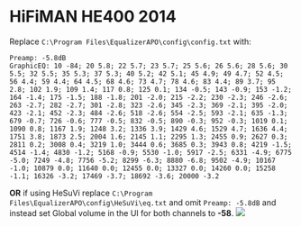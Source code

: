 # HiFiMAN HE400 2014
Replace `C:\Program Files\EqualizerAPO\config\config.txt` with:
```
Preamp: -5.8dB
GraphicEQ: 10 -84; 20 5.8; 22 5.7; 23 5.7; 25 5.6; 26 5.6; 28 5.6; 30 5.5; 32 5.5; 35 5.3; 37 5.3; 40 5.2; 42 5.1; 45 4.9; 49 4.7; 52 4.5; 56 4.4; 59 4.4; 64 4.5; 68 4.6; 73 4.7; 78 4.6; 83 4.4; 89 3.7; 95 2.8; 102 1.9; 109 1.4; 117 0.8; 125 0.1; 134 -0.5; 143 -0.9; 153 -1.2; 164 -1.4; 175 -1.5; 188 -1.8; 201 -2.0; 215 -2.2; 230 -2.3; 246 -2.6; 263 -2.7; 282 -2.7; 301 -2.8; 323 -2.6; 345 -2.3; 369 -2.1; 395 -2.0; 423 -2.1; 452 -2.3; 484 -2.6; 518 -2.6; 554 -2.5; 593 -2.1; 635 -1.3; 679 -0.7; 726 -0.6; 777 -0.5; 832 -0.5; 890 -0.3; 952 -0.3; 1019 0.1; 1090 0.8; 1167 1.9; 1248 3.2; 1336 3.9; 1429 4.6; 1529 4.7; 1636 4.4; 1751 3.8; 1873 2.5; 2004 1.6; 2145 1.1; 2295 1.3; 2455 0.9; 2627 0.3; 2811 0.2; 3008 0.4; 3219 1.0; 3444 0.6; 3685 0.3; 3943 0.8; 4219 -1.5; 4514 -1.4; 4830 -1.2; 5168 -0.9; 5530 -1.0; 5917 -2.5; 6331 -4.9; 6775 -5.0; 7249 -4.8; 7756 -5.2; 8299 -6.3; 8880 -6.8; 9502 -4.9; 10167 -1.0; 10879 0.0; 11640 0.0; 12455 0.0; 13327 0.0; 14260 0.0; 15258 -1.1; 16326 -3.2; 17469 -3.7; 18692 -3.6; 20000 -3.2
```
**OR** if using HeSuVi replace `C:\Program Files\EqualizerAPO\config\HeSuVi\eq.txt` and omit `Preamp: -5.8dB` and instead set Global volume in the UI for both channels to **-58**.
![](https://raw.githubusercontent.com/jaakkopasanen/AutoEq/master/results/Sonoma%20Model%20One/innerfidelity/onear/HiFiMAN%20HE400%202014/HiFiMAN%20HE400%202014.png)